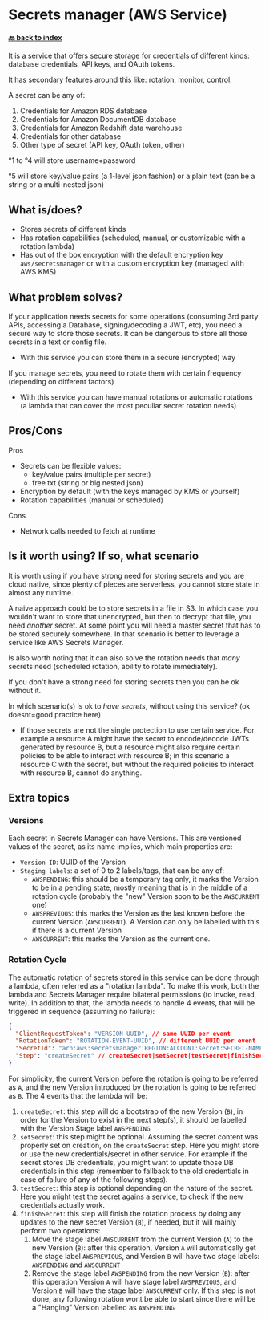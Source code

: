 # Secrets manager (AWS Service)
#### [🔙 back to index](../README.md)

It is a service that offers secure storage for credentials of different kinds: database credentials, API keys, and OAuth tokens.

It has secondary features around this like: rotation, monitor, control.

A secret can be any of:
1. Credentials for Amazon RDS database
2. Credentials for Amazon DocumentDB database
3. Credentials for Amazon Redshift data warehouse
4. Credentials for other database
5. Other type of secret (API key, OAuth token, other)

°1 to °4 will store username+password

°5 will store key/value pairs (a 1-level json fashion) or a plain text (can be a string or a multi-nested json)

## What is/does?

- Stores secrets of different kinds
- Has rotation capabilities (scheduled, manual, or customizable with a rotation lambda)
- Has out of the box encryption with the default encryption key `aws/secretsmanager` or with a custom encryption key (managed with AWS KMS)

## What problem solves?

If your application needs secrets for some operations (consuming 3rd party APIs, accessing a Database, signing/decoding a JWT, etc), you need a secure way to store those secrets. It can be dangerous to store all those secrets in a text or config file.
- With this service you can store them in a secure (encrypted) way

If you manage secrets, you need to rotate them with certain frequency (depending on different factors)
- With this service you can have manual rotations or automatic rotations (a lambda that can cover the most peculiar secret rotation needs)

## Pros/Cons

Pros
- Secrets can be flexible values:
  - key/value pairs (multiple per secret)
  - free txt (string or big nested json)
- Encryption by default (with the keys managed by KMS or yourself)
- Rotation capabilities (manual or scheduled)

Cons
- Network calls needed to fetch at runtime

## Is it worth using? If so, what scenario

It is worth using if you have strong need for storing secrets and you are cloud native, since plenty of pieces are serverless, you cannot store state in almost any runtime.

A naive approach could be to store secrets in a file in S3. In which case you wouldn't want to store that unencrypted, but then to decrypt that file, you need _another_ secret. At some point you will need a master secret that has to be stored securely somewhere. In that scenario is better to leverage a service like AWS Secrets Manager.

Is also worth noting that it can also solve the rotation needs that _many_ secrets need (scheduled rotation, ability to rotate immediately).

If you don't have a strong need for storing secrets then you can be ok without it.

In which scenario(s) is ok to _have secrets_, without using this service? (ok doesnt=good practice here)
- If those secrets are not the single protection to use certain service. For example a resource A might have the secret to encode/decode JWTs generated by resource B, but a resource might also require certain policies to be able to interact with resource B; in this scenario a resource C with the secret, but without the required policies to interact with resource B, cannot do anything.

## Extra topics

### Versions

Each secret in Secrets Manager can have Versions. This are versioned values of the secret, as its name implies, which main properties are:
- `Version ID`: UUID of the Version
- `Staging labels`: a set of 0 to 2 labels/tags, that can be any of:
    - `AWSPENDING`: this should be a temporary tag only, it marks the Version to be in a pending state, mostly meaning that is in the middle of a rotation cycle (probably the "new" Version soon to be the `AWSCURRENT` one)
    - `AWSPREVIOUS`: this marks the Version as the last known before the current Version (`AWSCURRENT`). A Version can only be labelled with this if there is a current Version
    - `AWSCURRENT`: this marks the Version as the current one.

### Rotation Cycle

The automatic rotation of secrets stored in this service can be done through a lambda, often referred as a "rotation lambda". To make this work, both the lambda and Secrets Manager require bilateral permissions (to invoke, read, write). In addition to that, the lambda needs to handle 4 events, that will be triggered in sequence (assuming no failure):

```json
{
  "ClientRequestToken": "VERSION-UUID", // same UUID per event
  "RotationToken": "ROTATION-EVENT-UUID", // different UUID per event
  "SecretId": "arn:aws:secretsmanager:REGION:ACCOUNT:secret:SECRET-NAME",
  "Step": "createSecret" // createSecret|setSecret|testSecret|finishSecret
}
```

For simplicity, the current Version before the rotation is going to be referred as `A`, and the new Version introduced by the rotation is going to be referred as `B`. The 4 events that the lambda will be:
1. `createSecret`: this step will do a bootstrap of the new Version (`B`), in order for the Version to exist in the next step(s), it should be labelled with the Version Stage label `AWSPENDING`
2. `setSecret`: this step might be optional. Assuming the secret content was properly set on creation, on the `createSecret` step. Here you might store or use the new credentials/secret in other service. For example if the secret stores DB credentials, you might want to update those DB credentials in this step (remember to fallback to the old credentials in case of failure of any of the following steps).
3. `testSecret`: this step is optional depending on the nature of the secret. Here you might test the secret agains a service, to check if the new credentials actually work.
4. `finishSecret`: this step will finish the rotation process by doing any updates to the new secret Version (`B`), if needed, but it will mainly perform two operations:
   1. Move the stage label `AWSCURRENT` from the current Version (`A`) to the new Version (`B`): after this operation, Version `A` will automatically get the stage label `AWSPREVIOUS`, and Version `B` will have two stage labels: `AWSPENDING` and `AWSCURRENT`
   2. Remove the stage label `AWSPENDING` from the new Version (`B`): after this operation Version `A` will have stage label `AWSPREVIOUS`, and Version `B` will have the stage label `AWSCURRENT` only. If this step is not done, any following rotation wont be able to start since there will be a "Hanging" Version labelled as `AWSPENDING`
